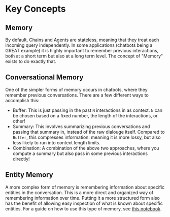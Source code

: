 # Key Concepts

## Memory
By default, Chains and Agents are stateless, meaning that they treat each incoming query independently.
In some applications (chatbots being a GREAT example) it is highly important to remember previous interactions,
both at a short term but also at a long term level. The concept of "Memory" exists to do exactly that.

## Conversational Memory
One of the simpler forms of memory occurs in chatbots, where they remember previous conversations.
There are a few different ways to accomplish this:
- Buffer: This is just passing in the past `N` interactions in as context. `N` can be chosen based on a fixed number, the length of the interactions, or other!
- Summary: This involves summarizing previous conversations and passing that summary in, instead of the raw dialouge itself. Compared to `Buffer`, this compresses information: meaning it is more lossy, but also less likely to run into context length limits.
- Combination: A combination of the above two approaches, where you compute a summary but also pass in some previous interactions directly!

## Entity Memory
A more complex form of memory is remembering information about specific entities in the conversation.
This is a more direct and organized way of remembering information over time.
Putting it a more structured form also has the benefit of allowing easy inspection of what is known about specific entities.
For a guide on how to use this type of memory, see [this notebook](./examples/entity_summary_memory.ipynb).
